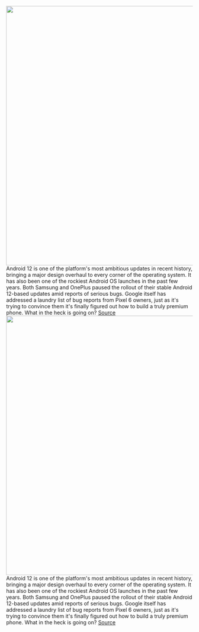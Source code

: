 <img src='https://cdn.vox-cdn.com/thumbor/-QkGny2bEvkMxliPBLmgSeXZpEI=/0x0:2050x1367/1200x675/filters:focal(861x520:1189x848)/cdn.vox-cdn.com/uploads/chorus_image/image/70384997/VRG_1777_Android_12_002.0.jpg' width='700px' /><br/>
Android 12 is one of the platform's most ambitious updates in recent history, bringing a major design overhaul to every corner of the operating system. It has also been one of the rockiest Android OS launches in the past few years. Both Samsung and OnePlus paused the rollout of their stable Android 12-based updates amid reports of serious bugs. Google itself has addressed a laundry list of bug reports from Pixel 6 owners, just as it's trying to convince them it's finally figured out how to build a truly premium phone. What in the heck is going on?
<a href='https://www.theverge.com/22881882/android-12-google-pixel-6-pro-bugs-oneplus-oxygenos-12-samsung-one-ui-4-update'> Source <a/><img src='https://cdn.vox-cdn.com/thumbor/-QkGny2bEvkMxliPBLmgSeXZpEI=/0x0:2050x1367/1200x675/filters:focal(861x520:1189x848)/cdn.vox-cdn.com/uploads/chorus_image/image/70384997/VRG_1777_Android_12_002.0.jpg' width='700px' /><br/>
Android 12 is one of the platform's most ambitious updates in recent history, bringing a major design overhaul to every corner of the operating system. It has also been one of the rockiest Android OS launches in the past few years. Both Samsung and OnePlus paused the rollout of their stable Android 12-based updates amid reports of serious bugs. Google itself has addressed a laundry list of bug reports from Pixel 6 owners, just as it's trying to convince them it's finally figured out how to build a truly premium phone. What in the heck is going on?
<a href='https://www.theverge.com/22881882/android-12-google-pixel-6-pro-bugs-oneplus-oxygenos-12-samsung-one-ui-4-update'> Source <a/>